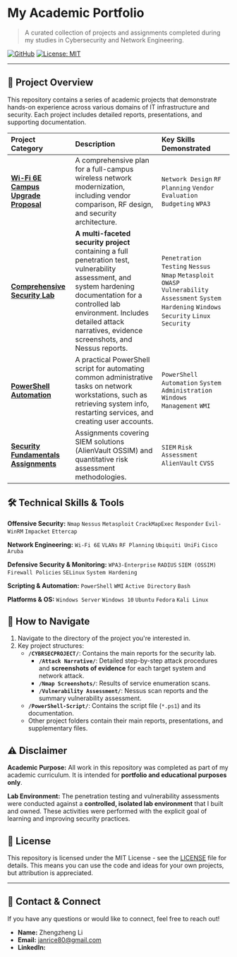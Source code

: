# My Academic Portfolio

> A curated collection of projects and assignments completed during my studies in Cybersecurity and Network Engineering.

[![GitHub](https://img.shields.io/badge/GitHub-Portfolio-blue?style=flat&logo=github)](https://github.com/your-username/your-repo-name)
[![License: MIT](https://img.shields.io/badge/License-MIT-yellow.svg)](https://opensource.org/licenses/MIT)

---

## 📁 Project Overview

This repository contains a series of academic projects that demonstrate hands-on experience across various domains of IT infrastructure and security. Each project includes detailed reports, presentations, and supporting documentation.

| Project Category | Description | Key Skills Demonstrated |
| :--- | :--- | :--- |
| **[Wi-Fi 6E Campus Upgrade Proposal](./Wi-Fi-6E-Upgrade-Proposal/)** | A comprehensive plan for a full-campus wireless network modernization, including vendor comparison, RF design, and security architecture. | `Network Design` `RF Planning` `Vendor Evaluation` `Budgeting` `WPA3` |
| **[Comprehensive Security Lab](./CYBRSECPROJECT/)** | **A multi-faceted security project** containing a full penetration test, vulnerability assessment, and system hardening documentation for a controlled lab environment. Includes detailed attack narratives, evidence screenshots, and Nessus reports. | `Penetration Testing` `Nessus` `Nmap` `Metasploit` `OWASP` `Vulnerability Assessment` `System Hardening` `Windows Security` `Linux Security` |
| **[PowerShell Automation](./PowerShell-Script/)** | A practical PowerShell script for automating common administrative tasks on network workstations, such as retrieving system info, restarting services, and creating user accounts. | `PowerShell` `Automation` `System Administration` `Windows Management` `WMI` |
| **[Security Fundamentals Assignments](./Security-Fundamentals/)** | Assignments covering SIEM solutions (AlienVault OSSIM) and quantitative risk assessment methodologies. | `SIEM` `Risk Assessment` `AlienVault` `CVSS` |

## 🛠️ Technical Skills & Tools

**Offensive Security:**
`Nmap` `Nessus` `Metasploit` `CrackMapExec` `Responder` `Evil-WinRM` `Impacket` `Ettercap`

**Network Engineering:**
`Wi-Fi 6E` `VLANs` `RF Planning` `Ubiquiti UniFi` `Cisco` `Aruba`

**Defensive Security & Monitoring:**
`WPA3-Enterprise` `RADIUS` `SIEM (OSSIM)` `Firewall Policies` `SELinux` `System Hardening`

**Scripting & Automation:**
`PowerShell` `WMI` `Active Directory` `Bash`

**Platforms & OS:**
`Windows Server` `Windows 10` `Ubuntu` `Fedora` `Kali Linux`

## 🚀 How to Navigate

1.  Navigate to the directory of the project you're interested in.
2.  Key project structures:
    *   **`/CYBRSECPROJECT/`**: Contains the main reports for the security lab.
        *   **`/Attack Narrative/`**: Detailed step-by-step attack procedures and **screenshots of evidence** for each target system and network attack.
        *   **`/Nmap Screenshots/`**: Results of service enumeration scans.
        *   **`/Vulnerability Assessment/`**: Nessus scan reports and the summary vulnerability assessment.
    *   **`/PowerShell-Script/`**: Contains the script file (`*.ps1`) and its documentation.
    *   Other project folders contain their main reports, presentations, and supplementary files.

## ⚠️ Disclaimer

**Academic Purpose:** All work in this repository was completed as part of my academic curriculum. It is intended for **portfolio and educational purposes only**.

**Lab Environment:** The penetration testing and vulnerability assessments were conducted against a **controlled, isolated lab environment** that I built and owned. These activities were performed with the explicit goal of learning and improving security practices.

## 📄 License

This repository is licensed under the MIT License - see the [LICENSE](LICENSE) file for details. This means you can use the code and ideas for your own projects, but attribution is appreciated.

---

## 📧 Contact & Connect

If you have any questions or would like to connect, feel free to reach out!

*   **Name:** Zhengzheng Li
*   **Email:** janrice80@gmail.com
*   **LinkedIn:** 
